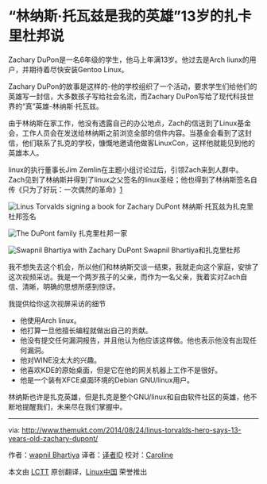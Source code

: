 “林纳斯·托瓦兹是我的英雄”13岁的扎卡里杜邦说
================================================================================

Zachary DuPon是一名6年级的学生，他马上年满13岁。他过去是Arch liunx的用户，并期待着尽快安装Gentoo Linux。

Zachary DuPon的故事是这样的-他的学校组织了一个活动，要求学生们给他们的英雄写一封信，大多数孩子写给社会名流，而Zachary DuPon写给了现代科技世界的“真”英雄-林纳斯·托瓦兹。

由于林纳斯在家工作，他没有透露自己的办公地点，Zach的信送到了Linux基金会，工作人员会在发送给林纳斯之前浏览全部的信件内容。当基金会看到了这封信，他们联系了扎克的学校，慷慨地邀请他做客LinuxCon，这样他就能见到他的英雄本人。

linux的执行董事长Jim Zemlin在主题小组讨论过后，引领Zach来到人群中。Zach见到了林纳斯并得到了linux之父签名的linux圣经；他也得到了林纳斯签名自传《只为了好玩：一次偶然的革命》[1]

![Linus Torvalds signing a book for Zachary DuPont](http://www.themukt.com/wp-content/uploads/2014/08/Linus_torvalds_zach_1.jpg)
林纳斯·托瓦兹为扎克里杜邦签名

![The DuPont family](http://www.themukt.com/wp-content/uploads/2014/08/zachary_dupont_family.jpg)
扎克里杜邦一家

![Swapnil Bhartiya with Zachary DuPont](http://www.themukt.com/wp-content/uploads/2014/08/swapnil_zach.jpg)
Swapnil Bhartiya和扎克里杜邦

我不想失去这个机会，所以他们和林纳斯交谈一结束，我就走向这个家庭，安排了这次视频采访。我是一个两岁孩子的父亲，而作为一名父亲，我着实对Zach自信、清晰，明确的思想所感到惊讶。

我提供给你这次视屏采访的细节

- 他使用Arch linux。
- 他打算一旦他擅长编程就做出自己的贡献。
- 他没有提交任何漏洞报告，并且他认为他应该这样做。他也表示他没有出现任何漏洞。
- 他对WINE没太大的兴趣。
- 他喜欢KDE的原始桌面，但是它在他的网关机器上工作不是很好。
- 他是一个装有XFCE桌面环境的Debian GNU/linux用户。

林纳斯也许是扎克英雄，但是扎克是整个GNU/linux和自由软件社区的英雄，他不断地提醒我们，未来尽在我们掌握中。

--------------------------------------------------------------------------------

via: http://www.themukt.com/2014/08/24/linus-torvalds-hero-says-13-years-old-zachary-dupont/

作者：[wapnil Bhartiya][a]
译者：[译者ID](https://github.com/译者ID)
校对：[Caroline](https://github.com/carolinewuyan)

本文由 [LCTT](https://github.com/LCTT/TranslateProject) 原创翻译，[Linux中国](http://linux.cn/) 荣誉推出

[a]:http://www.themukt.com/author/swapnil_bhartiya/
[1]:http://www.amazon.com/gp/product/0066620732/ref=as_li_tl?ie=UTF8&camp=1789&creative=9325&creativeASIN=0066620732&linkCode=as2&tag=muktware-20&linkId=HBKEBIFVZQC35GGK
